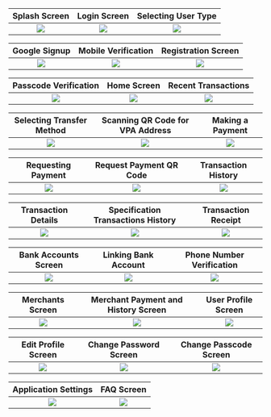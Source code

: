 |Splash Screen|Login Screen|Selecting User Type|
|:---:|:---:|:---:|
|<img src="https://user-images.githubusercontent.com/46667021/82584052-8ddfea00-9bb1-11ea-92a9-8c83abf6322e.jpg"/>|<img src="https://user-images.githubusercontent.com/37215508/83944557-e6ee8580-a821-11ea-83f1-88e32465ebcc.jpg"/>|<img src="https://user-images.githubusercontent.com/46667021/82584330-faf37f80-9bb1-11ea-8443-bb676a99d714.jpg"/>|

|Google Signup|Mobile Verification|Registration Screen|
|:---:|:---:|:---:|
|<img src="https://user-images.githubusercontent.com/46667021/82584418-18284e00-9bb2-11ea-94d2-5d9dedff8fb2.jpg"/>|<img src="https://user-images.githubusercontent.com/46667021/82584793-a13f8500-9bb2-11ea-847d-bb0e05279309.jpg"/>|<img src="https://user-images.githubusercontent.com/46667021/82584872-bd432680-9bb2-11ea-8a99-eca1a031db20.jpg"/>|

|Passcode Verification|Home Screen|Recent Transactions|
|:---:|:---:|:---:|
|<img src="https://user-images.githubusercontent.com/46667021/82588474-7b1ce380-9bb8-11ea-9a12-c72a57a7d5fe.jpg"/>|<img src="https://user-images.githubusercontent.com/46667021/82584944-dba92200-9bb2-11ea-87ca-4f87b078d593.jpg"/>|<img src="https://user-images.githubusercontent.com/46667021/82585044-ff6c6800-9bb2-11ea-86b2-764e7ec47689.jpg"/>|


|Selecting Transfer Method|Scanning QR Code for VPA Address|Making a Payment|
|:---:|:---:|:---:|
|<img src="https://user-images.githubusercontent.com/46667021/82585154-2fb40680-9bb3-11ea-84d6-dd46d8eb571a.jpg"/>|<img src="https://user-images.githubusercontent.com/46667021/82586309-fa101d00-9bb4-11ea-86b4-c7fff96a87f2.jpg"/>|<img src="https://user-images.githubusercontent.com/46667021/82585255-56723d00-9bb3-11ea-9ced-7ee128103ac9.jpg"/>|


|Requesting Payment|Request Payment QR Code |Transaction History|
|:---:|:---:|:---:|
|<img src="https://user-images.githubusercontent.com/46667021/82585523-c2ed3c00-9bb3-11ea-999b-c68582f3f811.jpg"/>|<img src="https://user-images.githubusercontent.com/46667021/82585345-7bff4680-9bb3-11ea-913a-9f2a27f9c83a.jpg"/>|<img src="https://user-images.githubusercontent.com/46667021/82585589-dbf5ed00-9bb3-11ea-8f28-5ed2150e107d.jpg"/>|

|Transaction Details|Specification Transactions History|Transaction Receipt|
|:---:|:---:|:---:|
|<img src="https://user-images.githubusercontent.com/46667021/82585645-f8922500-9bb3-11ea-8a5e-6190d2acddde.jpg"/>|<img src="https://user-images.githubusercontent.com/46667021/82585705-1790b700-9bb4-11ea-9f77-05057301a51d.jpg"/>|<img src="https://user-images.githubusercontent.com/46667021/82585802-4313a180-9bb4-11ea-897a-b5da9a7ff0d9.jpg"/>|

|Bank Accounts Screen|Linking Bank Account|Phone Number Verification|
|:---:|:---:|:---:|
|<img src="https://user-images.githubusercontent.com/46667021/82585960-7e15d500-9bb4-11ea-88a0-e9f3def320cd.jpg"/>|<img src="https://user-images.githubusercontent.com/46667021/82586461-33e12380-9bb5-11ea-9ca6-9fe6199a29bb.jpg"/>|<img src="https://user-images.githubusercontent.com/46667021/82586565-6723b280-9bb5-11ea-961e-19872e7f70f8.jpg"/>|


|Merchants Screen|Merchant Payment and History Screen|User Profile Screen|
|:---:|:---:|:---:|
|<img src="https://user-images.githubusercontent.com/46667021/82587508-efef1e00-9bb6-11ea-81b2-54d9b8239ff6.jpg"/>|<img src="https://user-images.githubusercontent.com/46667021/82587653-317fc900-9bb7-11ea-993b-36d558e2d499.jpg"/>|<img src="https://user-images.githubusercontent.com/46667021/82586663-8fabac80-9bb5-11ea-8373-cd962931aa70.jpg"/>|


|Edit Profile Screen|Change Password Screen|Change Passcode Screen|
|:---:|:---:|:---:|
|<img src="https://user-images.githubusercontent.com/46667021/82586725-a94cf400-9bb5-11ea-85c5-8da97c6afff7.jpg"/>|<img src="https://user-images.githubusercontent.com/46667021/82637787-2c586380-9c23-11ea-9631-664cdac3be66.jpg"/>|<img src="https://user-images.githubusercontent.com/46667021/82637928-73deef80-9c23-11ea-9766-0dd25af4edec.jpg"/>|


|Application Settings|FAQ Screen|
|:---:|:---:|
|<img src="https://user-images.githubusercontent.com/46667021/82586823-d26d8480-9bb5-11ea-85e2-10e5a0528a52.jpg"/>|<img src="https://user-images.githubusercontent.com/46667021/82586860-df8a7380-9bb5-11ea-9784-320f28cc8e1b.jpg"/>|
